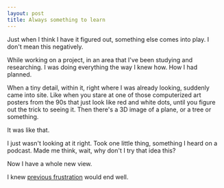 ```yaml
---
layout: post
title: Always something to learn
---
```

Just when I think I have it figured out, something else comes into play. I don't mean this negatively. 

While working on a project, in an area that I've been studying and researching. I was doing everything the way I knew how. How I had planned.

When a tiny detail, within it, right where I was already looking, suddenly came into site. Like when you stare at one of those computerized art posters from the 90s that just look like red and white dots, until you figure out the trick to seeing it. Then there's a 3D image of a plane, or a tree or something.

It was like that.

I just wasn't looking at it right. Took one little thing, something I heard on a podcast. Made me think, wait, why don't I try that idea this?

Now I have a whole new view.

I knew [previous frustration](/2015/08/30/Disruption-mind) would end well.